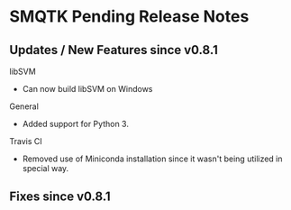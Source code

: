 SMQTK Pending Release Notes
===========================


Updates / New Features since v0.8.1
-----------------------------------

libSVM

  * Can now build libSVM on Windows

General

- Added support for Python 3.

Travis CI

- Removed use of Miniconda installation since it wasn't being utilized in
  special way.

Fixes since v0.8.1
------------------
